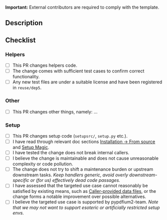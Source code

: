 **Important:** External contributors are required to comply with the template.

## Description

<!-- Explain your changes -->

## Checklist

<!--
- Choose the section(s) relevant to your PR and answer the questions. A section is indicated by `### Heading`. Skip non-applying sections.
- Place an `x` in the [ ] for yes, leave it empty for no. If a question is not applicable, remove the [ ], but keep the message in place.
- Use the Preview tab to confirm the PR will render correctly.
-->

### Helpers

- [ ] This PR changes helpers code.
- [ ] The change comes with sufficient test cases to confirm correct functionality.
- [ ] Any new test files are under a suitable license and have been registered in `reuse/dep5`.

### Other

- [ ] This PR changes other things, namely: ... <!-- briefly specify what was changed -->

### Setup

- [ ] This PR changes setup code (`setupsrc/`, `setup.py` etc.).
- [ ] I have read through relevant doc sections [Installation -> From source][1] and [Setup Magic][2].
- [ ] I have tested the change does not break internal callers.
- [ ] I believe the change is maintainable and does not cause unreasonable complexity or code pollution.
- [ ] The change does not try to shift a maintenance burden or upstream downstream tasks. *Keep handlers generic, avoid overly downstream-specific or (for us) effectively dead code passages.*
- [ ] I have assessed that the targeted use case cannot reasonably be satisfied by existing means, such as [Caller-provided data files][3], or the change forms a notable improvement over possible alternatives.
- [ ] I believe the targeted use case is supported by pypdfium2-team. *Note that we may not want to support esoteric or artificially restricted setup envs.*

[1]: https://github.com/pypdfium2-team/pypdfium2?tab=readme-ov-file#install-source
[2]: https://github.com/pypdfium2-team/pypdfium2?tab=readme-ov-file#setup-magic
[3]: https://github.com/pypdfium2-team/pypdfium2?tab=readme-ov-file#install-source-caller
